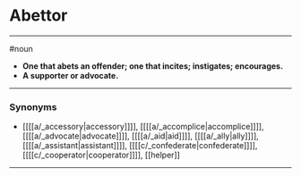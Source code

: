 # Abettor
---
#noun
- **One that abets an offender; one that incites; instigates; encourages.**
- **A supporter or advocate.**
---
### Synonyms
- [[[[a/_accessory|accessory]]]], [[[[a/_accomplice|accomplice]]]], [[[[a/_advocate|advocate]]]], [[[[a/_aid|aid]]]], [[[[a/_ally|ally]]]], [[[[a/_assistant|assistant]]]], [[[[c/_confederate|confederate]]]], [[[[c/_cooperator|cooperator]]]], [[helper]]
---
